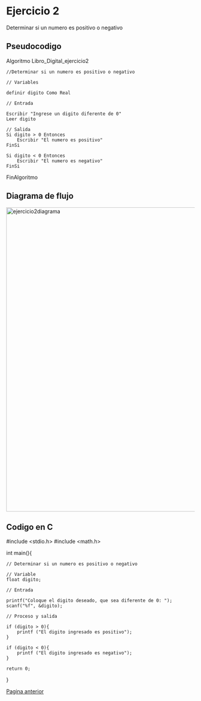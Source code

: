 # Ejercicio 2  
Determinar si un numero es positivo o negativo

## Pseudocodigo

Algoritmo Libro_Digital_ejercicio2
	
	//Determinar si un numero es positivo o negativo
	
	// Variables
	
	definir digito Como Real
	
	// Entrada
	
	Escribir "Ingrese un digito diferente de 0"
	Leer digito
	
	// Salida
	Si digito > 0 Entonces
		Escribir "El numero es positivo"
	FinSi
	
	Si digito < 0 Entonces
		Escribir "El numero es negativo"
	FinSi
	
FinAlgoritmo

## Diagrama de flujo
<img width="842" height="813" alt="ejercicio2diagrama" src="https://github.com/user-attachments/assets/082be87f-7e60-46ac-af15-14b77f525e4a" />

## Codigo en C

#include <stdio.h>
#include <math.h>

int main(){

    // Determinar si un numero es positivo o negativo

    // Variable
    float digito;

    // Entrada

    printf("Coloque el digito deseado, que sea diferente de 0: ");
    scanf("%f", &digito);

    // Proceso y salida

    if (digito > 0){
        printf ("El digito ingresado es positivo");
    }

    if (digito < 0){
        printf ("El digito ingresado es negativo");
    }

    return 0;
}

[Pagina anterior](ejercicios.md)

